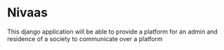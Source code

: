 # Nivaas

This django application will be able to provide a platform for an admin and residence of a society to communicate over a platform 
